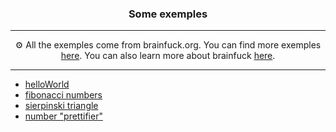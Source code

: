 <h3 align="center">
    Some exemples
</h3>

---

<p align="center">
    ⚙️ All the exemples come from brainfuck.org. You can find more exemples <a href="http://brainfuck.org/">here</a>. You can also learn more about brainfuck <a href="https://en.wikipedia.org/wiki/Brainfuck">here</a>.
</p>

---

- [helloWorld](helloWorld.b)
- [fibonacci numbers](fibonacci.b)
- [sierpinski triangle](sierpinski.b)
- [number "prettifier"](numwarp.b)
